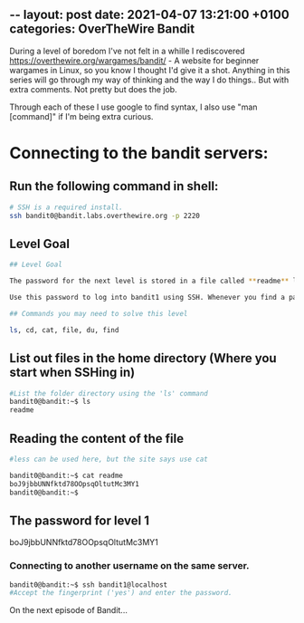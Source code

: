 --
layout: post
date:   2021-04-07 13:21:00 +0100
categories: OverTheWire Bandit
---

During a level of boredom I've not felt in a whille I rediscovered https://overthewire.org/wargames/bandit/ - A website for beginner wargames in Linux, so you know I thought I'd give it a shot. Anything in this series will go through my way of thinking and the way I do things.. But with extra comments. Not pretty but does the job.

Through each of these I use google to find syntax, I also use "man [command]" if I'm being extra curious.

# Connecting to the bandit servers:

## Run the following command in shell:

```bash
# SSH is a required install. 
ssh bandit0@bandit.labs.overthewire.org -p 2220
```

## Level Goal

```bash
## Level Goal

The password for the next level is stored in a file called **readme** located in the home directory.

Use this password to log into bandit1 using SSH. Whenever you find a password for a level, use SSH (on port 2220) to log into that level and continue the game.

## Commands you may need to solve this level

ls, cd, cat, file, du, find
```

## List out files in the home directory (Where you start when SSHing in)

```bash
#List the folder directory using the 'ls' command
bandit0@bandit:~$ ls
readme
```

## Reading the content of the file
```bash
#less can be used here, but the site says use cat

bandit0@bandit:~$ cat readme
boJ9jbbUNNfktd78OOpsqOltutMc3MY1
bandit0@bandit:~$
```

## The password for level 1
boJ9jbbUNNfktd78OOpsqOltutMc3MY1

### Connecting to another username on the same server.

```bash
bandit0@bandit:~$ ssh bandit1@localhost
#Accept the fingerprint ('yes') and enter the password.
```

On the next episode of Bandit...